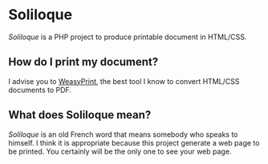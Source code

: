 Soliloque
==========

*Soliloque* is a PHP project to produce printable document in HTML/CSS.


How do I print my document?
----------
I advise you to [WeasyPrint](http://weasyprint.org/), the best tool I know to convert HTML/CSS documents to PDF.


What does Soliloque mean?
----------
*Soliloque* is an old French word that means somebody who speaks to himself.
I think it is appropriate because this project generate a web page to be printed.
You certainly will be the only one to see your web page.